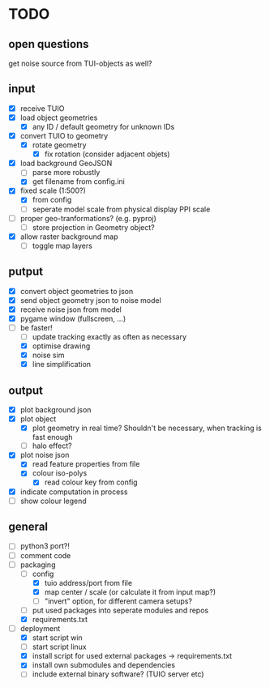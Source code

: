 # TODO

## open questions

get noise source from TUI-objects as well?


## input

- [X] receive TUIO
- [X] load object geometries
  - [X] any ID / default geometry for unknown IDs
- [X] convert TUIO to geometry
    - [X] rotate geometry
      - [X] fix rotation (consider adjacent objets)
- [X] load background GeoJSON
    - [ ] parse more robustly
    - [X] get filename from config.ini
- [X] fixed scale (1:500?)
  - [X] from config
  - [ ] seperate model scale from physical display PPI scale
- [ ] proper geo-tranformations? (e.g. pyproj)
    - [ ] store projection in Geometry object?
- [X] allow raster background map
  - [ ] toggle map layers

## putput

- [X] convert object geometries to json
- [X] send object geometry json to noise model
- [X] receive noise json from model
- [X] pygame window (fullscreen, ...)
- [ ] be faster!
  - [ ] update tracking exactly as often as necessary
  - [X] optimise drawing
  - [X] noise sim
  - [X] line simplification

## output

- [X] plot background json
- [X] plot object 
    - [X] plot geometry in real time? Shouldn't be necessary, when tracking is fast enough
    - [ ] halo effect?
- [X] plot noise json
  - [X] read feature properties from file
  - [X] colour iso-polys
    - [X] read colour key from config
- [X] indicate computation in process
- [ ] show colour legend

## general

- [ ] python3 port?!
- [ ] comment code
- [ ] packaging
    - [ ] config
        - [X] tuio address/port from file
        - [X] map center / scale (or calculate it from input map?)
        - [ ] "invert" option, for different camera setups?
    - [ ] put used packages into seperate modules and repos
    - [X] requirements.txt
- [ ] deployment 
    - [X] start script win
    - [ ] start script linux
    - [X] install script for used external packages -> requirements.txt
    - [X] install own submodules and dependencies
    - [ ] include external binary software? (TUIO server etc)